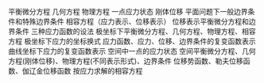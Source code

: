 平衡微分方程
几何方程
物理方程
一点应力状态
刚体位移
平面问题下一般边界条件和特殊边界条件
相容方程（应力表示、位移表示）
位移表示平衡微分方程和边界条件
三种应力函数的设法
极坐标下平衡微分方程、几何方程、物理方程、相容方程
极坐标下应力的坐标换式
应力函数、应力、位移、边界条件的复变函数表示
曲线坐标下应力的复变函数表示
空间中一点的应力状态
空间平衡微分方程、几何方程(刚体位移)、物理方程(不同表示形式)、边界条件
位移势函数、勒夫位移函数、伽辽金位移函数
按应力求解的相容方程
